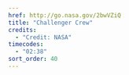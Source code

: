 ```yaml
---
href: http://go.nasa.gov/2bwVZiQ
title: "Challenger Crew"
credits:
  - "Credit: NASA"
timecodes:
  - "02:38"
sort_order: 40
---
```

